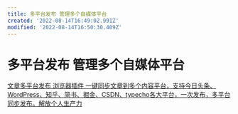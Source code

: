 ```yaml
---
title: 多平台发布 管理多个自媒体平台
created: '2022-08-14T16:49:02.991Z'
modified: '2022-08-14T16:50:30.409Z'
---
```


# 多平台发布 管理多个自媒体平台

[文章多平台发布 浏览器插件 一键同步文章到多个内容平台，支持今日头条、WordPress、知乎、简书、掘金、CSDN、typecho各大平台，一次发布，多平台同步发布。解放个人生产力](https://github.com/wechatsync/Wechatsync)
